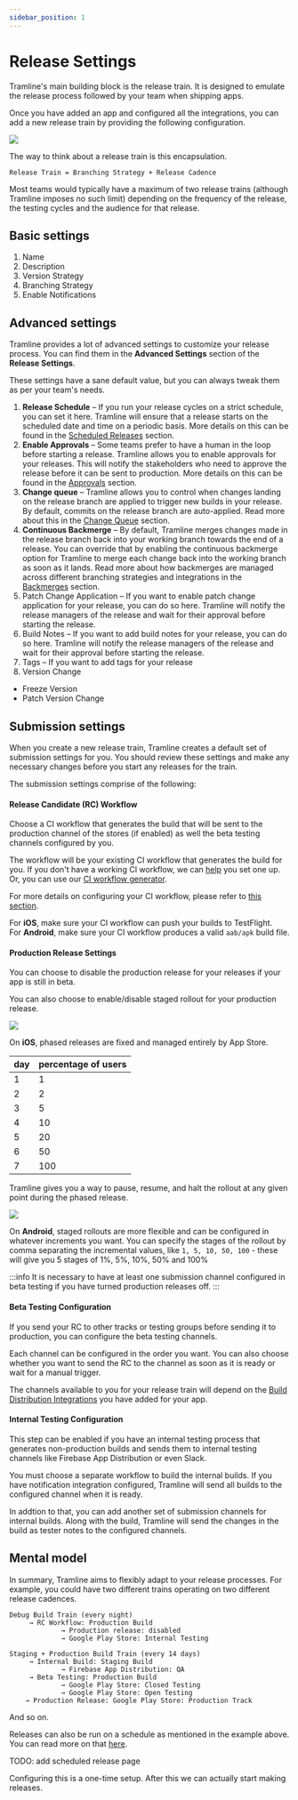 ```yaml
---
sidebar_position: 1
---
```


# Release Settings

Tramline's main building block is the release train. It is designed to emulate the release process followed by your team when shipping apps.

Once you have added an app and configured all the integrations, you can add a new release train by providing the following configuration.

![](/img/create-new-train.png)

The way to think about a release train is this encapsulation.

```
Release Train = Branching Strategy + Release Cadence
```

Most teams would typically have a maximum of two release trains (although Tramline imposes no such limit) depending on the frequency of the release, the testing cycles and the audience for that release.

## Basic settings

1. Name
2. Description
3. Version Strategy
4. Branching Strategy
5. Enable Notifications

## Advanced settings

Tramline provides a lot of advanced settings to customize your release process. You can find them in the **Advanced Settings** section of the **Release Settings**.

These settings have a sane default value, but you can always tweak them as per your team's needs.

1. **Release Schedule** – If you run your release cycles on a strict schedule, you can set it here. Tramline will ensure that a release starts on the scheduled date and time on a periodic basis. More details on this can be found in the [Scheduled Releases](/using-tramline/release-management/scheduled-release) section.
2. **Enable Approvals** – Some teams prefer to have a human in the loop before starting a release. Tramline allows you to enable approvals for your releases. This will notify the stakeholders who need to approve the release before it can be sent to production. More details on this can be found in the [Approvals](/using-tramline/working-pane/approvals) section.
3. **Change queue** – Tramline allows you to control when changes landing on the release branch are applied to trigger new builds in your release. By default, commits on the release branch are auto-applied. Read more about this in the [Change Queue](/using-tramline/build-processing/build-queue) section.
4. **Continuous Backmerge** – By default, Tramline merges changes made in the release branch back into your working branch towards the end of a release. You can override that by enabling the continuous backmerge option for Tramline to merge each change back into the working branch as soon as it lands. Read more about how backmerges are managed across different branching strategies and integrations in the [Backmerges](/using-tramline/special-cases/backmerges) section.
5. Patch Change Application – If you want to enable patch change application for your release, you can do so here. Tramline will notify the release managers of the release and wait for their approval before starting the release.
6. Build Notes – If you want to add build notes for your release, you can do so here. Tramline will notify the release managers of the release and wait for their approval before starting the release.
7. Tags – If you want to add tags for your release
8. Version Change
  - Freeze Version
  - Patch Version Change


## Submission settings

When you create a new release train, Tramline creates a default set of submission settings for you. You should review these settings and make any necessary changes before you start any releases for the train.

The submission settings comprise of the following:

#### Release Candidate (RC) Workflow

Choose a CI workflow that generates the build that will be sent to the production channel of the stores (if enabled) as well the beta testing channels configured by you.

The workflow will be your existing CI workflow that generates the build for you. If you don't have a working CI workflow, we can [help](/getting-support) you set one up. Or, you can use our [CI workflow generator](https://macige.tramline.app).

For more details on configuring your CI workflow, please refer to [this section](/integrations/ci-cd).

For **iOS**, make sure your CI workflow can push your builds to TestFlight.<br />For **Android**, make sure your CI workflow produces a valid `aab/apk` build file.

#### Production Release Settings

You can choose to disable the production release for your releases if your app is still in beta.

You can also choose to enable/disable staged rollout for your production release.

![](/img/ios-staged-rollout.png)

On **iOS**, phased releases are fixed and managed entirely by App Store.

| day | percentage of users |
|-----|---------------------|
| 1   | 1                   |
| 2   | 2                   |
| 3   | 5                   |
| 4   | 10                  |
| 5   | 20                  |
| 6   | 50                  |
| 7   | 100                 |

Tramline gives you a way to pause, resume, and halt the rollout at any given point during the phased release.

![](/img/staged-rollout.png)

On **Android**, staged rollouts are more flexible and can be configured in whatever increments you want. You can specify the stages of the rollout by comma separating the incremental values, like `1, 5, 10, 50, 100` - these will give you 5 stages of 1%, 5%, 10%, 50% and 100%

:::info
It is necessary to have at least one submission channel configured in beta testing if you have turned production releases off.
:::

#### Beta Testing Configuration

If you send your RC to other tracks or testing groups before sending it to production, you can configure the beta testing channels.

Each channel can be configured in the order you want. You can also choose whether you want to send the RC to the channel as soon as it is ready or wait for a manual trigger.

The channels available to you for your release train will depend on the [Build Distribution Integrations](/integrations/distribution) you have added for your app.

#### Internal Testing Configuration

This step can be enabled if you have an internal testing process that generates non-production builds and sends them to internal testing channels like Firebase App Distribution or even Slack.

You must choose a separate workflow to build the internal builds. If you have notification integration configured, Tramline will send all builds to the configured channel when it is ready.

In addtion to that, you can add another set of submission channels for internal builds. Along with the build, Tramline will send the changes in the build as tester notes to the configured channels.

## Mental model

In summary, Tramline aims to flexibly adapt to your release processes. For example, you could have two different trains operating on two different release cadences.

```
Debug Build Train (every night)
     → RC Workflow: Production Build
             → Production release: disabled
             → Google Play Store: Internal Testing

Staging + Production Build Train (every 14 days)
     → Internal Build: Staging Build
             → Firebase App Distribution: QA
     → Beta Testing: Production Build
             → Google Play Store: Closed Testing
             → Google Play Store: Open Testing
    → Production Release: Google Play Store: Production Track
```

And so on.

Releases can also be run on a schedule as mentioned in the example above. You can read more on that [here](/automations#start-releases-on-a-schedule).

TODO: add scheduled release page

Configuring this is a one-time setup. After this we can actually start making releases.
